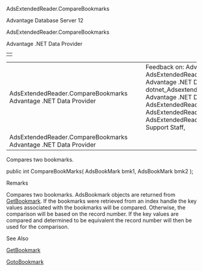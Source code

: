 AdsExtendedReader.CompareBookmarks




Advantage Database Server 12  

AdsExtendedReader.CompareBookmarks

Advantage .NET Data Provider

|  |
| --- |
|  |

|  |  |  |  |  |
| --- | --- | --- | --- | --- |
| AdsExtendedReader.CompareBookmarks  Advantage .NET Data Provider |  |  | Feedback on: Advantage Database Server 12 - AdsExtendedReader.CompareBookmarks Advantage .NET Data Provider dotnet\_Adsextendedreader\_comparebookmarks Advantage .NET Data Provider > AdsExtendedReader Class > AdsExtendedReader Methods > AdsExtendedReader.CompareBookmarks / Dear Support Staff, |  |
| AdsExtendedReader.CompareBookmarks  Advantage .NET Data Provider |  |  |  |  |

Compares two bookmarks.

public int CompareBookMarks( AdsBookMark bmk1, AdsBookMark bmk2 );

Remarks

Compares two bookmarks. AdsBookmark objects are returned from [GetBookmark](dotnet_adsextendedreader_getbookmark.htm). If the bookmarks were retrieved from an index handle the key values associated with the bookmarks will be compared. Otherwise, the comparison will be based on the record number. If the key values are compared and determined to be equivalent the record number will then be used for the comparison.

See Also

[GetBookmark](dotnet_adsextendedreader_getbookmark.htm)

[GotoBookmark](dotnet_adsextendedreader_gotobookmark.htm)